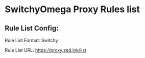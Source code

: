 # SwitchyOmega Proxy Rules list

## Rule List Config:

Rule List Format: Switchy

Rule List URL:  https://proxy.zed.ink/list

